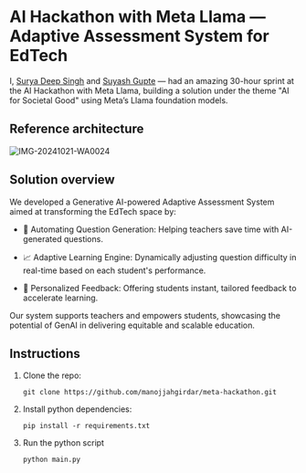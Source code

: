# AI Hackathon with Meta Llama — Adaptive Assessment System for EdTech

I, [Surya Deep Singh](https://www.linkedin.com/in/surya-deep-singh-b9b94813a/?lipi=urn%3Ali%3Apage%3Ad_flagship3_profile_view_base_recent_activity_content_view%3BFOGe%2FEmbTO2377SlgufPkQ%3D%3D) and [Suyash Gupte](https://www.linkedin.com/in/suyash-gupte-16910917b/?lipi=urn%3Ali%3Apage%3Ad_flagship3_profile_view_base_recent_activity_content_view%3BFOGe%2FEmbTO2377SlgufPkQ%3D%3D) — had an amazing 30-hour sprint at the AI Hackathon with Meta Llama, building a solution under the theme "AI for Societal Good" using Meta’s Llama foundation models.

## Reference architecture

![IMG-20241021-WA0024](https://github.com/user-attachments/assets/2edf9431-54f5-465e-beef-5f56b183a400)

## Solution overview

We developed a Generative AI-powered Adaptive Assessment System aimed at transforming the EdTech space by:

- 🎯 Automating Question Generation: Helping teachers save time with AI-generated questions.

- 📈 Adaptive Learning Engine: Dynamically adjusting question difficulty in real-time based on each student's performance.

- 📝 Personalized Feedback: Offering students instant, tailored feedback to accelerate learning.

Our system supports teachers and empowers students, showcasing the potential of GenAI in delivering equitable and scalable education.


## Instructions

1. Clone the repo:
   ```
   git clone https://github.com/manojjahgirdar/meta-hackathon.git
   ```
2. Install python dependencies:
   ```
   pip install -r requirements.txt
   ```
3. Run the python script
   ```
   python main.py
   ```

